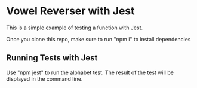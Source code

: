 # Vowel Reverser with Jest

This is a simple example of testing a function with Jest.

Once you clone this repo, make sure to run "npm i" to install dependencies

## Running Tests with Jest

Use "npm jest" to run the alphabet test. The result of the test will be displayed in the command line.
